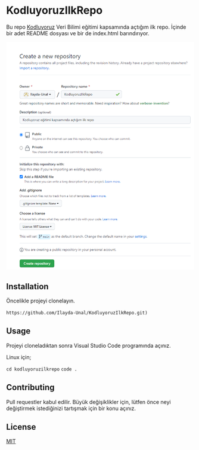 # KodluyoruzIlkRepo

Bu repo [Kodluyoruz](https://www.kodluyoruz.org/) Veri Bilimi eğitimi kapsamında açtığım ilk repo. İçinde bir adet README dosyası ve bir de index.html barındırıyor.

![ProjeGorseli](https://github.com/Ilayda-Unal/KodluyoruzIlkRepo/blob/main/kr.PNG)

## Installation

Öncelikle projeyi clonelayın.

`https://github.com/Ilayda-Unal/KodluyoruzIlkRepo.git)`

## Usage

Projeyi cloneladıktan sonra Visual Studio Code programında açınız.

Linux için;

`cd kodluyoruzilkrepo`
`code .`

## Contributing

Pull requestler kabul edilir. Büyük değişiklikler için, lütfen önce neyi değiştirmek istediğinizi tartışmak için bir konu açınız.

## License

[MIT](https://choosealicense.com/licenses/mit/)

